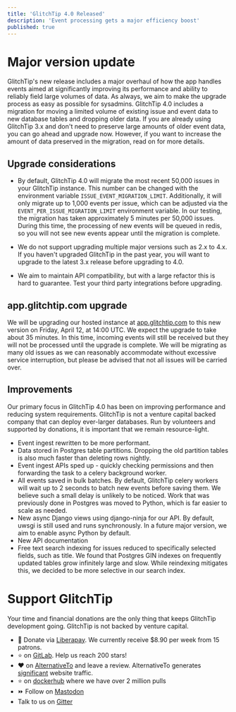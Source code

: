 ```yaml
---
title: 'GlitchTip 4.0 Released'
description: 'Event processing gets a major efficiency boost'
published: true
---
```


# Major version update

GlitchTip's new release includes a major overhaul of how the app handles events aimed at significantly improving its performance and ability to reliably field large volumes of data. As always, we aim to make the upgrade process as easy as possible for sysadmins. GlitchTip 4.0 includes a migration for moving a limited volume of existing issue and event data to new database tables and dropping older data. If you are already using GlitchTip 3.x and don't need to preserve large amounts of older event data, you can go ahead and upgrade now. However, if you want to increase the amount of data preserved in the migration, read on for more details.

## Upgrade considerations

- By default, GlitchTip 4.0 will migrate the most recent 50,000 issues in your GlitchTip instance. This number can be changed with the environment variable `ISSUE_EVENT_MIGRATION_LIMIT`. Additionally, it will only migrate up to 1,000 events per issue, which can be adjusted via the `EVENT_PER_ISSUE_MIGRATION_LIMIT` environment variable. In our testing, the migration has taken approximately 5 minutes per 50,000 issues. During this time, the processing of new events will be queued in redis, so you will not see new events appear until the migration is complete.

- We do not support upgrading multiple major versions such as 2.x to 4.x. If you haven't upgraded GlitchTip in the past year, you will want to upgrade to the latest 3.x release before upgrading to 4.0.

- We aim to maintain API compatibility, but with a large refactor this is hard to guarantee. Test your third party integrations before upgrading.

## app.glitchtip.com upgrade

We will be upgrading our hosted instance at [app.glitchtip.com](https://app.glitchtip.com) to this new version on Friday, April 12, at 14:00 UTC. We expect the upgrade to take about 35 minutes. In this time, incoming events will still be received but they will not be processed until the upgrade is complete. We will be migrating as many old issues as we can reasonably accommodate without excessive service interruption, but please be advised that not all issues will be carried over.

## Improvements

Our primary focus in GlitchTip 4.0 has been on improving performance and reducing system requirements. GlitchTip is not a venture capital backed company that can deploy ever-larger databases. Run by volunteers and supported by donations, it is important that we remain resource-light.

- Event ingest rewritten to be more performant.
- Data stored in Postgres table partitions. Dropping the old partition tables is also much faster than deleting rows nightly.
- Event ingest APIs sped up - quickly checking permissions and then forwarding the task to a celery background worker.
- All events saved in bulk batches. By default, GlitchTip celery workers will wait up to 2 seconds to batch new events before saving them. We believe such a small delay is unlikely to be noticed. Work that was previously done in Postgres was moved to Python, which is far easier to scale as needed.
- New async Django views using django-ninja for our API. By default, uwsgi is still used and runs synchronously. In a future major version, we aim to enable async Python by default.
- New API documentation
- Free text search indexing for issues reduced to specifically selected fields, such as title. We found that Postgres GIN indexes on frequently updated tables grow infinitely large and slow. While reindexing mitigates this, we decided to be more selective in our search index.

# Support GlitchTip

Your time and financial donations are the only thing that keeps GlitchTip development going. GlitchTip is not backed by venture capital.

- 💸 Donate via [Liberapay](https://en.liberapay.com/GlitchTip). We currently receive $8.90 per week from 15 patrons.
- ⭐ on [GitLab](https://gitlab.com/glitchtip/glitchtip-backend/). Help us reach 200 stars!
- ❤️ on [AlternativeTo](https://alternativeto.net/software/glitchtip/about/) and leave a review. AlternativeTo generates [significant](https://plausible.io/glitchtip.com?period=30d) website traffic.
- ⭐ on [dockerhub](https://hub.docker.com/r/glitchtip/glitchtip) where we have over 2 million pulls
- ⏩ Follow on [Mastodon](https://mastodon.online/@glitchtip)
- Talk to us on [Gitter](https://app.gitter.im/#/room/#GlitchTip_community:gitter.im)
